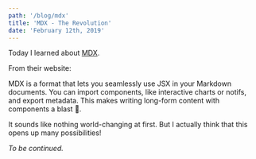 ```yaml
---
path: '/blog/mdx'
title: 'MDX - The Revolution'
date: 'February 12th, 2019'
---
```


Today I learned about [MDX](https://mdxjs.com/).

From their website:

>
MDX is a format that lets you seamlessly use JSX in your Markdown documents. You can import components, like interactive charts or notifs, and export metadata. This makes writing long-form content with components a blast 🚀.

It sounds like nothing world-changing at first. But I actually think that this opens up many possibilities!

*To be continued.*
